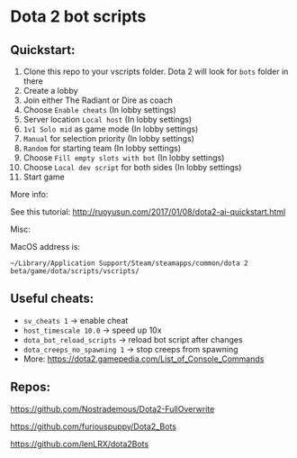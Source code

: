 # Dota 2 bot scripts


## Quickstart:

1. Clone this repo to your vscripts folder. Dota 2 will look for `bots` folder in there
2. Create a lobby 
3. Join either The Radiant or Dire as coach
4. Choose `Enable cheats` (In lobby settings)
5. Server location `Local host` (In lobby settings)
6. `1v1 Solo mid` as game mode (In lobby settings)
7. `Manual` for selection priority (In lobby settings)
8. `Random` for starting team (In lobby settings)
9. Choose `Fill empty slots with bot` (In lobby settings)
10. Choose `Local dev script` for both sides (In lobby settings)
11. Start game

More info:

See this tutorial: http://ruoyusun.com/2017/01/08/dota2-ai-quickstart.html

Misc:

MacOS address is: 

`~/Library/Application Support/Steam/steamapps/common/dota 2 beta/game/dota/scripts/vscripts/`


## Useful cheats:
- `sv_cheats 1` -> enable cheat
- `host_timescale 10.0` -> speed up 10x
- `dota_bot_reload_scripts` -> reload bot script after changes
- `dota_creeps_no_spawning 1` -> stop creeps from spawning
- More: https://dota2.gamepedia.com/List_of_Console_Commands


## Repos:

https://github.com/Nostrademous/Dota2-FullOverwrite

https://github.com/furiouspuppy/Dota2_Bots

https://github.com/lenLRX/dota2Bots


